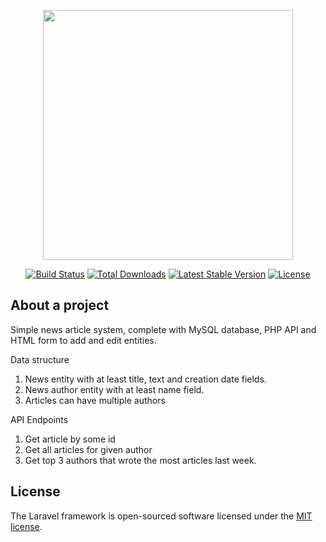 <p align="center"><a href="https://laravel.com" target="_blank"><img src="https://raw.githubusercontent.com/laravel/art/master/logo-lockup/5%20SVG/2%20CMYK/1%20Full%20Color/laravel-logolockup-cmyk-red.svg" width="400"></a></p>

<p align="center">
<a href="https://travis-ci.org/laravel/framework"><img src="https://travis-ci.org/laravel/framework.svg" alt="Build Status"></a>
<a href="https://packagist.org/packages/laravel/framework"><img src="https://poser.pugx.org/laravel/framework/d/total.svg" alt="Total Downloads"></a>
<a href="https://packagist.org/packages/laravel/framework"><img src="https://poser.pugx.org/laravel/framework/v/stable.svg" alt="Latest Stable Version"></a>
<a href="https://packagist.org/packages/laravel/framework"><img src="https://poser.pugx.org/laravel/framework/license.svg" alt="License"></a>
</p>

## About a project

Simple news article system, complete with MySQL database, PHP API and HTML form to add and edit entities.

Data structure
1. News entity with at least title, text and creation date fields.
2. News author entity with at least name field.
3. Articles can have multiple authors

API Endpoints
1. Get article by some id
2. Get all articles for given author
3. Get top 3 authors that wrote the most articles last week.

## License

The Laravel framework is open-sourced software licensed under the [MIT license](https://opensource.org/licenses/MIT).
